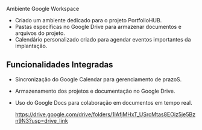  Ambiente Google Workspace
- Criado um ambiente dedicado para o projeto PortfolioHUB.
- Pastas específicas no Google Drive para armazenar documentos e arquivos do projeto.
- Calendário personalizado criado para agendar eventos importantes da implantação.

## Funcionalidades Integradas
- Sincronização do Google Calendar para gerenciamento de prazoS.
- Armazenamento dos projetos e documentação no Google Drive.
- Uso do Google Docs para colaboração em documentos em tempo real.
  
  https://drive.google.com/drive/folders/1IAfjMHxT_USrcMtas8EOiz5je5Bzn9N3?usp=drive_link
  
